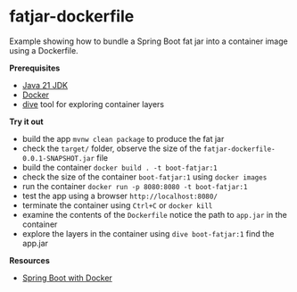 # fatjar-dockerfile 

Example showing how to bundle a Spring Boot fat jar into a container image using 
a Dockerfile. 

**Prerequisites** 

* [Java 21 JDK](https://bell-sw.com/pages/downloads/) 
* [Docker](https://www.docker.com/products/docker-desktop) 
* [dive](https://github.com/wagoodman/dive) tool for exploring container layers 

**Try it out** 

* build the app `mvnw clean package` to produce the fat jar 
* check the `target/` folder, observe the size of the `fatjar-dockerfile-0.0.1-SNAPSHOT.jar` file
* build the container `docker build . -t boot-fatjar:1` 
* check the size of the container `boot-fatjar:1` using `docker images` 
* run the container `docker run -p 8080:8080 -t boot-fatjar:1`
* test the app using a browser `http://localhost:8080/`
* terminate the container using `Ctrl+C` or `docker kill`
* examine the contents of the `Dockerfile` notice the path to `app.jar` in the container 
* explore the layers in the container using `dive boot-fatjar:1` find the app.jar 

**Resources**
 
* [Spring Boot with Docker](https://spring.io/guides/gs/spring-boot-docker/) 
